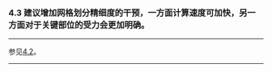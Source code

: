 ﻿### 4.3  建议增加网格划分精细度的干预，一方面计算速度可加快，另一方面对于关键部位的受力会更加明确。
---

参见[4.2](.\4.2.针对构件的网格划分尺寸,人工可干预局部的网格大小吗.md)。

---

